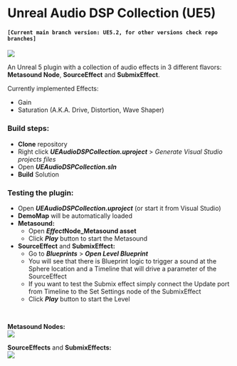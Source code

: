# Unreal Audio DSP Collection (UE5)

#### `[Current main branch version: UE5.2, for other versions check repo branches]`

![](https://user-images.githubusercontent.com/7047334/157249193-f3bbc3ca-d5ad-4e6f-a86b-b728568a224e.png)

An Unreal 5 plugin with a collection of audio effects in 3 different flavors: **Metasound Node**, **SourceEffect** and **SubmixEffect**.

Currently implemented Effects:
- Gain
- Saturation (A.K.A. Drive, Distortion, Wave Shaper)

### Build steps:
- **Clone** repository
- Right click ***UEAudioDSPCollection.uproject*** > *Generate Visual Studio projects files*
- Open ***UEAudioDSPCollection.sln***
- **Build** Solution


### Testing the plugin:
- Open ***UEAudioDSPCollection.uproject*** (or start it from Visual Studio)
- **DemoMap** will be automatically loaded
- **Metasound:**
    - Open ***Effect*Node_Metasound asset**
    - Click ***Play*** button to start the Metasound
- **SourceEffect** and **SubmixEffect:**
    - Go to ***Blueprints*** > ***Open Level Blueprint***
    - You will see that there is Blueprint logic to trigger a sound at the Sphere location and a Timeline that will drive a parameter of the SourceEffect
    - If you want to test the Submix effect simply connect the Update port from Timeline to the Set Settings node of the SubmixEffect
    - Click ***Play*** button to start the Level

<br/>

**Metasound Nodes:**
<br/>
![](https://user-images.githubusercontent.com/7047334/157324269-b15c6576-a2e8-44e4-ae47-749d0e74e795.gif)

**SourceEffects** and **SubmixEffects:**
<br/>
![](https://user-images.githubusercontent.com/7047334/153764367-56818e60-eb33-4430-a6c6-ea74028368f7.gif)
